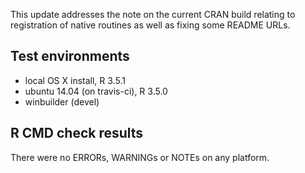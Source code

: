 This update addresses the note on the current CRAN build relating to 
registration of native routines as well as fixing some README URLs.

## Test environments
* local OS X install, R 3.5.1
* ubuntu 14.04 (on travis-ci), R 3.5.0
* winbuilder (devel)

## R CMD check results
There were no ERRORs,  WARNINGs or NOTEs on any platform.
